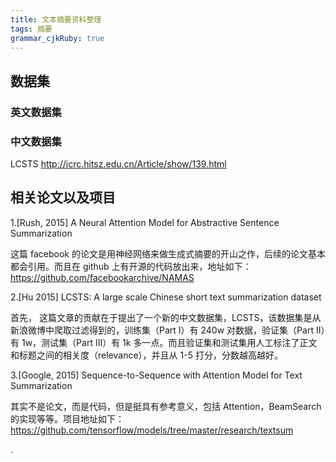 ```yaml
---
title: 文本摘要资料整理 
tags: 摘要
grammar_cjkRuby: true
---
```


## 数据集
### 英文数据集

### 中文数据集
LCSTS  http://icrc.hitsz.edu.cn/Article/show/139.html


## 相关论文以及项目
1.[Rush, 2015] A Neural Attention Model for Abstractive Sentence Summarization

这篇 facebook 的论文是用神经网络来做生成式摘要的开山之作，后续的论文基本都会引用。而且在 github 上有开源的代码放出来，地址如下：https://github.com/facebookarchive/NAMAS

2.[Hu 2015] LCSTS: A large scale Chinese short text summarization dataset

首先， 这篇文章的贡献在于提出了一个新的中文数据集，LCSTS，该数据集是从新浪微博中爬取过滤得到的，训练集（Part I）有 240w 对数据，验证集（Part II）有 1w，测试集（Part III）有 1k 多一点。而且验证集和测试集用人工标注了正文和标题之间的相关度（relevance），并且从 1-5 打分，分数越高越好。

3.[Google, 2015] Sequence-to-Sequence with Attention Model for Text Summarization

其实不是论文，而是代码，但是挺具有参考意义，包括 Attention，BeamSearch 的实现等等。项目地址如下：
https://github.com/tensorflow/models/tree/master/research/textsum


.